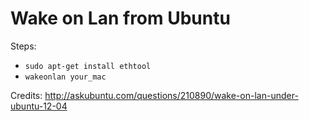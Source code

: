 # Wake on Lan from Ubuntu

Steps:

* `sudo apt-get install ethtool`
* `wakeonlan your_mac`

Credits:
http://askubuntu.com/questions/210890/wake-on-lan-under-ubuntu-12-04
